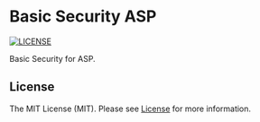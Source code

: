 # Basic Security ASP

[![LICENSE](https://img.shields.io/badge/license-MIT-green)](LICENSE)

Basic Security for ASP.

## License

The MIT License (MIT). Please see [License](LICENSE) for more information.
